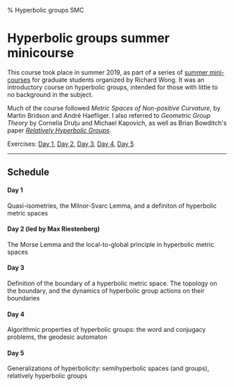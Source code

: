 % Hyperbolic groups SMC

Hyperbolic groups summer minicourse
===================================

This course took place in summer 2019, as part of a series of [summer mini-courses](https://web.ma.utexas.edu/users/richard.wong/Minicourses.html) for graduate students organized by Richard Wong. It was an introductory course on hyperbolic groups, intended for those with little to no background in the subject.

Much of the course followed _Metric Spaces of Non-positive Curvature_, by Martin Bridson and André Haefliger. I also referred to _Geometric Group Theory_ by Cornelia Druţu and Michael Kapovich, as well as Brian Bowditch's paper [_Relatively Hyperbolic Groups_](https://homepages.warwick.ac.uk/~masgak/papers/bhb-relhyp.pdf).

Exercises: [Day 1](teaching/exercises_day1.pdf), [Day 2](teaching/exercises_day2.pdf), [Day 3](teaching/exercises_day3.pdf), [Day 4](teaching/exercises_day4.pdf), [Day 5](teaching/exercises_day5.pdf)

--------------------------------------------

## Schedule

#### Day 1

Quasi-isometries, the Milnor-Svarc Lemma, and a definiton of hyperbolic metric spaces

#### Day 2 (led by Max Riestenberg)

The Morse Lemma and the local-to-global principle in hyperbolic metric spaces

#### Day 3

Definition of the boundary of a hyperbolic metric space. The topology on the boundary, and the dynamics of hyperbolic group actions on their boundaries

#### Day 4

Algorithmic properties of hyperbolic groups: the word and conjugacy problems, the geodesic automaton

#### Day 5

Generalizations of hyperbolicity: semihyperbolic spaces (and groups), relatively hyperbolic groups